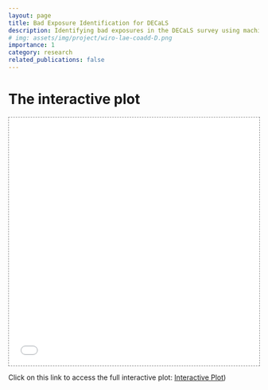 ```yaml
---
layout: page
title: Bad Exposure Identification for DECaLS
description: Identifying bad exposures in the DECaLS survey using machine learning
# img: assets/img/project/wiro-lae-coadd-D.png
importance: 1
category: research
related_publications: false
---
```


# The interactive plot


<div class="l-page">
  <iframe src="{{ 'assets/plotly/all_3D_interactive.html' | relative_url }}" frameborder='0' scrolling='no' height="500px" width="100%" style="border: 1px dashed grey;"></iframe>
</div>

Click on this link to access the full interactive plot: [Interactive Plot](https://brookluo.github.io/assets/plotly/all_3D_interactive.html))
